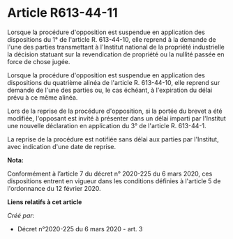 # Article R613-44-11

Lorsque la procédure d'opposition est suspendue en application des dispositions du 1° de l'article R. 613-44-10, elle reprend
à la demande de l'une des parties transmettant à l'Institut national de la propriété industrielle la décision statuant sur la
revendication de propriété ou la nullité passée en force de chose jugée.

Lorsque la procédure d'opposition est suspendue en application des dispositions du quatrième alinéa de l'article R.
613-44-10, elle reprend sur demande de l'une des parties ou, le cas échéant, à l'expiration du délai prévu à ce même alinéa.

Lors de la reprise de la procédure d'opposition, si la portée du brevet a été modifiée, l'opposant est invité à présenter
dans un délai imparti par l'Institut une nouvelle déclaration en application du 3° de l'article R. 613-44-1.

La reprise de la procédure est notifiée sans délai aux parties par l'Institut, avec indication d'une date de reprise.

**Nota:**

Conformément à l’article 7 du décret n° 2020-225 du 6 mars 2020, ces dispositions entrent en vigueur dans les conditions
définies à l'article 5 de l'ordonnance du 12 février 2020.

**Liens relatifs à cet article**

_Créé par_:

  - Décret n°2020-225 du 6 mars 2020 - art. 3
